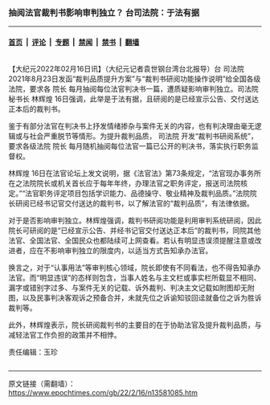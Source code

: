 ### 抽阅法官裁判书影响审判独立？ 台司法院：于法有据

---

#### [首页](../../../..?n13581085) &nbsp;|&nbsp; [评论](../../../../../epoch-comment?n13581085) &nbsp;|&nbsp; [专题](../../../../../epoch-special?n13581085) &nbsp;|&nbsp; [禁闻](../../../../../epoch-news?n13581085) &nbsp;|&nbsp; [禁书](../../../../../books?n13581085) &nbsp;|&nbsp; [翻墙](https://github.com/gfw-breaker/nogfw/blob/master/README.md?n13581085)


<div class="column" id="artbody" itemprop="articleBody">
 <!-- article content begin -->
 <p>
  【大纪元2022年02月16日讯】（大纪元记者袁世钢台湾台北报导）台
  <ok href="https://www.epochtimes.com/gb/tag/%E5%8F%B8%E6%B3%95%E9%99%A2.html">
   司法院
  </ok>
  2021年8月23日发函“裁判品质提升方案”与“裁判书研阅功能操作说明”给全国各级法院，要求各
  <ok href="https://www.epochtimes.com/gb/tag/%E9%99%A2%E9%95%BF.html">
   院长
  </ok>
  每月抽阅每位法官判决书一篇，遭质疑影响审判独立。司法院秘书长
  <ok href="https://www.epochtimes.com/gb/tag/%E6%9E%97%E8%BE%89%E7%85%8C.html">
   林辉煌
  </ok>
  16日强调，此举是于法有据，且研阅的是已经宣示公告、交付送达正本后的裁判书。
 </p>
 <p>
  鉴于有部分法官在判决书上抒发情绪掺杂与案件无关的内容，也有判决理由毫无逻辑或与社会严重脱节等情形。为提升裁判品质，
  <ok href="https://www.epochtimes.com/gb/tag/%E5%8F%B8%E6%B3%95%E9%99%A2.html">
   司法院
  </ok>
  开发“裁判书研阅系统”，要求各级法院
  <ok href="https://www.epochtimes.com/gb/tag/%E9%99%A2%E9%95%BF.html">
   院长
  </ok>
  每月随机抽阅每位法官一篇已公开的判决书，落实执行职务监督权。
 </p>
 <p>
  <ok href="https://www.epochtimes.com/gb/tag/%E6%9E%97%E8%BE%89%E7%85%8C.html">
   林辉煌
  </ok>
  16日在法官论坛上发文说明，据《法官法》第73条规定，“法官现办事务所在之法院院长或机关首长应于每年年终，办理法官之职务评定，报送司法院核定。”“法官职务评定项目包括学识能力、品德操守、敬业精神及裁判品质。”法院院长研阅已经书记官交付送达的裁判书，以了解法官的“裁判品质”，有法律依据。
 </p>
 <p>
  对于是否影响审判独立。林辉煌强调，裁判书研阅功能是利用审判系统研阅，因此院长可研阅的是“已经宣示公告、并经书记官交付送达正本后”的裁判书，同院其他法官、全国法官、全国民众也都陆续可上网查看。若认有明显违误须提醒注意或改进者，应在不影响审判独立的限度内，以适当方式告知承办法官。
 </p>
 <p>
  换言之，对于“认事用法”等审判核心领域，院长即使有不同看法，也不得告知承办法官。而“明显违误”的态样则包含，当事人姓名与主文栏或事实栏所载显不相同、漏字或错别字过多、与案件无关的记载、诉外裁判、判决主文记载如附图却无附图，以及民事判决客观诉之预备合并，未就先位之诉谕知驳回迳就备位之诉为胜诉裁判等。
 </p>
 <p>
  此外，林辉煌表示，院长研阅裁判书的主要目的在于协助法官及提升裁判品质，与减轻法官工作负担的政策并不相悖。
 </p>
 <p>
  责任编辑：玉珍
 </p>
 <!-- article content end -->
</div>


---

原文链接（需翻墙）：https://www.epochtimes.com/gb/22/2/16/n13581085.htm